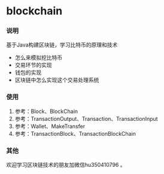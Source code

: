 # blockchain

### 说明

基于Java构建区块链，学习比特币的原理和技术

* 怎么来模拟挖比特币
* 交易环节的实现
* 钱包的实现
* 区块链中怎么实现这个交易处理系统

### 使用

1. 参考：Block、BlockChain
2. 参考：TransactionOutput、Transaction、TransactionInput
3. 参考：Wallet、MakeTransfer
4. 参考：TransactionBlock、TransactionBlockChain

### 其他

欢迎学习区块链技术的朋友加微信hu350410796 。
